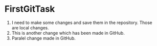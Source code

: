 # FirstGitTask
1. I need to make some changes and save them in the repository. Those are local changes.
2. This is another change which has been made in GitHub.
3. Paralel change made in GitHub.
